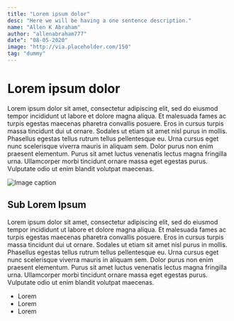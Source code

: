 ```yaml
---
title: "Lorem ipsum dolor"
desc: "Here we will be having a one sentence description."
name: "Allen K Abraham"
author: "allenabraham777"
date": "08-05-2020"
image: "http://via.placeholder.com/150"
tag: "dummy"
---
```


# Lorem ipsum dolor

Lorem ipsum dolor sit amet, consectetur adipiscing elit, sed do eiusmod tempor incididunt ut labore et dolore magna aliqua. Et malesuada fames ac turpis egestas maecenas pharetra convallis posuere. Eros in cursus turpis massa tincidunt dui ut ornare. Sodales ut etiam sit amet nisl purus in mollis. Phasellus egestas tellus rutrum tellus pellentesque eu. Urna cursus eget nunc scelerisque viverra mauris in aliquam sem. Dolor purus non enim praesent elementum. Purus sit amet luctus venenatis lectus magna fringilla urna. Ullamcorper morbi tincidunt ornare massa eget egestas purus. Vulputate odio ut enim blandit volutpat maecenas.

![Image caption](https://image.freepik.com/free-vector/web-design-desk_23-2147503034.jpg)

## Sub Lorem Ipsum

Lorem ipsum dolor sit amet, consectetur adipiscing elit, sed do eiusmod tempor incididunt ut labore et dolore magna aliqua. Et malesuada fames ac turpis egestas maecenas pharetra convallis posuere. Eros in cursus turpis massa tincidunt dui ut ornare. Sodales ut etiam sit amet nisl purus in mollis. Phasellus egestas tellus rutrum tellus pellentesque eu. Urna cursus eget nunc scelerisque viverra mauris in aliquam sem. Dolor purus non enim praesent elementum. Purus sit amet luctus venenatis lectus magna fringilla urna. Ullamcorper morbi tincidunt ornare massa eget egestas purus. Vulputate odio ut enim blandit volutpat maecenas.

- Lorem
- Lorem
- Lorem
